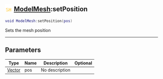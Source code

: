 ## <img src="../../.gitbook/assets/shared.png" width="24" height=24 /> [ModelMesh](https://iaswiki.rawr.dev/readme/modelmesh):setPosition

```lua
void ModelMesh:setPosition(pos)
```

Sets the mesh position

------
## Parameters

| Type   | Name | Description | Optional |
| ------ | ---- | ----------- | -------: |
| [Vector](https://iaswiki.rawr.dev/readme/vector) | pos | No description |  |

